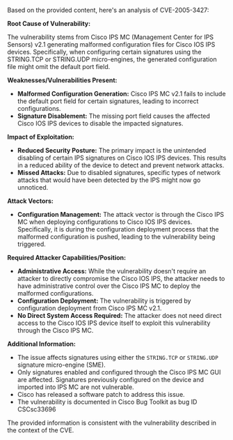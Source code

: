 Based on the provided content, here's an analysis of CVE-2005-3427:

**Root Cause of Vulnerability:**

The vulnerability stems from Cisco IPS MC (Management Center for IPS Sensors) v2.1 generating malformed configuration files for Cisco IOS IPS devices. Specifically, when configuring certain signatures using the STRING.TCP or STRING.UDP micro-engines, the generated configuration file might omit the default port field.

**Weaknesses/Vulnerabilities Present:**

*   **Malformed Configuration Generation:** Cisco IPS MC v2.1 fails to include the default port field for certain signatures, leading to incorrect configurations.
*   **Signature Disablement:**  The missing port field causes the affected Cisco IOS IPS devices to disable the impacted signatures.

**Impact of Exploitation:**

*   **Reduced Security Posture:**  The primary impact is the unintended disabling of certain IPS signatures on Cisco IOS IPS devices. This results in a reduced ability of the device to detect and prevent network attacks.
*   **Missed Attacks:**  Due to disabled signatures, specific types of network attacks that would have been detected by the IPS might now go unnoticed.

**Attack Vectors:**

*   **Configuration Management:** The attack vector is through the Cisco IPS MC when deploying configurations to Cisco IOS IPS devices. Specifically, it is during the configuration deployment process that the malformed configuration is pushed, leading to the vulnerability being triggered.

**Required Attacker Capabilities/Position:**

*   **Administrative Access:** While the vulnerability doesn't require an attacker to directly compromise the Cisco IOS IPS, the attacker needs to have administrative control over the Cisco IPS MC to deploy the malformed configurations.
*   **Configuration Deployment:** The vulnerability is triggered by configuration deployment from Cisco IPS MC v2.1.
*   **No Direct System Access Required:** The attacker does not need direct access to the Cisco IOS IPS device itself to exploit this vulnerability through the Cisco IPS MC.

**Additional Information:**

*   The issue affects signatures using either the `STRING.TCP` or `STRING.UDP` signature micro-engine (SME).
*   Only signatures enabled and configured through the Cisco IPS MC GUI are affected. Signatures previously configured on the device and imported into IPS MC are not vulnerable.
*   Cisco has released a software patch to address this issue.
*   The vulnerability is documented in Cisco Bug Toolkit as bug ID CSCsc33696

The provided information is consistent with the vulnerability described in the context of the CVE.